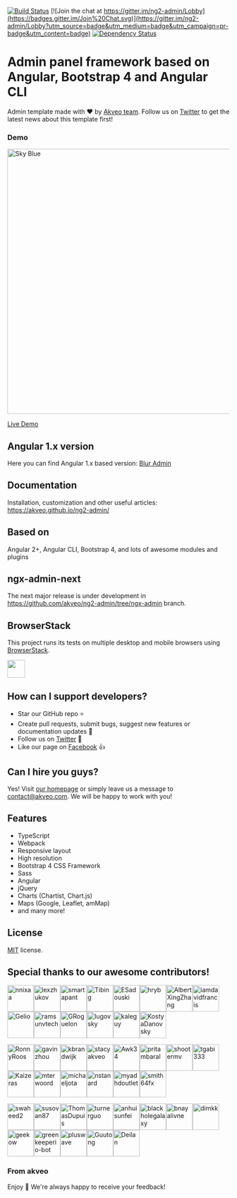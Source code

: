 [![Build Status](https://travis-ci.org/akveo/ngx-admin.svg?branch=ng2-admin)](https://travis-ci.org/akveo/ngx-admin)
[![Join the chat at https://gitter.im/ng2-admin/Lobby](https://badges.gitter.im/Join%20Chat.svg)](https://gitter.im/ng2-admin/Lobby?utm_source=badge&utm_medium=badge&utm_campaign=pr-badge&utm_content=badge)
[![Dependency Status](https://david-dm.org/akveo/ng2-admin/status.svg?branch=ng2-admin)](https://david-dm.org/akveo/ng2-admin)

# Admin panel framework based on Angular, Bootstrap 4 and Angular CLI

Admin template made with :heart:  by [Akveo team](http://akveo.com/). Follow us on [Twitter](https://twitter.com/akveo_inc) to get the latest news about this template first!

### Demo

<a target="_blank" href="http://akveo.com/ng2-admin/"><img src="http://i.imgur.com/QK9AzHj.jpg" width="600" alt="Sky Blue"/></a>

<a target="_blank" href="http://akveo.com/ng2-admin/">Live Demo</a>

## Angular 1.x version
Here you can find Angular 1.x based version: [Blur Admin](http://akveo.github.io/blur-admin/)
 
## Documentation
Installation, customization and other useful articles: https://akveo.github.io/ng2-admin/

## Based on
Angular 2+, Angular CLI, Bootstrap 4, and lots of awesome modules and plugins

## ngx-admin-next
The next major release is under development in https://github.com/akveo/ng2-admin/tree/ngx-admin branch.

## BrowserStack
This project runs its tests on multiple desktop and mobile browsers using [BrowserStack](http://www.browserstack.com).

<img src="https://cloud.githubusercontent.com/assets/131406/22254249/534d889e-e254-11e6-8427-a759fb23b7bd.png" height="40" />

## How can I support developers?
- Star our GitHub repo :star:
- Create pull requests, submit bugs, suggest new features or documentation updates :wrench:
- Follow us on [Twitter](https://twitter.com/akveo_inc) :feet:
- Like our page on [Facebook](https://www.facebook.com/akveo/) :thumbsup:

## Can I hire you guys?
Yes!  Visit [our homepage](http://akveo.com/) or simply leave us a message to [contact@akveo.com](mailto:contact@akveo.com). We will be happy to work with you!

## Features
* TypeScript
* Webpack
* Responsive layout
* High resolution
* Bootstrap 4 CSS Framework
* Sass
* Angular
* jQuery
* Charts (Chartist, Chart.js)
* Maps (Google, Leaflet, amMap)
* and many more!

## License
[MIT](LICENSE.txt) license.

## Special thanks to our awesome contributors!

[<img alt="nnixaa" src="https://avatars0.githubusercontent.com/u/230527?v=3&s=60" width="60">](https://github.com/nnixaa)[<img alt="lexzhukov" src="https://avatars0.githubusercontent.com/u/12192373?v=3&s=60" width="60">](https://github.com/lexzhukov)[<img alt="smartapant" src="https://avatars3.githubusercontent.com/u/3674348?v=3&s=60" width="60">](https://github.com/smartapant)[<img alt="Tibing" src="https://avatars2.githubusercontent.com/u/17410089?v=3&s=60" width="60">](https://github.com/Tibing)[<img alt="ESadouski" src="https://avatars3.githubusercontent.com/u/9255839?v=3&s=60" width="60">](https://github.com/ESadouski)[<img alt="hryb" src="https://avatars3.githubusercontent.com/u/24896429?v=3&s=60" width="60">](https://github.com/hryb)[<img alt="AlbertXingZhang" src="https://avatars3.githubusercontent.com/u/12808025?v=3&s=60" width="60">](https://github.com/AlbertXingZhang)[<img alt="iamdavidfrancis" src="https://avatars2.githubusercontent.com/u/539365?v=3&s=60" width="60">](https://github.com/iamdavidfrancis)[<img alt="Gelio" src="https://avatars3.githubusercontent.com/u/889383?v=3&s=60" width="60">](https://github.com/Gelio)[<img alt="ramsunvtech" src="https://avatars1.githubusercontent.com/u/1652629?v=3&s=60" width="60">](https://github.com/ramsunvtech)[<img alt="GRoguelon" src="https://avatars2.githubusercontent.com/u/309354?v=3&s=60" width="60">](https://github.com/GRoguelon)[<img alt="lugovsky" src="https://avatars3.githubusercontent.com/u/2788046?v=3&s=60" width="60">](https://github.com/lugovsky)[<img alt="kaleguy" src="https://avatars3.githubusercontent.com/u/1402176?v=3&s=60" width="60">](https://github.com/kaleguy)[<img alt="KostyaDanovsky" src="https://avatars3.githubusercontent.com/u/773632?v=3&s=60" width="60">](https://github.com/KostyaDanovsky)

[<img alt="RonnyRoos" src="https://avatars2.githubusercontent.com/u/6583791?v=3&s=60" width="60">](https://github.com/RonnyRoos)[<img alt="gavinzhou" src="https://avatars2.githubusercontent.com/u/240780?v=3&s=60" width="60">](https://github.com/gavinzhou)[<img alt="kbrandwijk" src="https://avatars2.githubusercontent.com/u/852069?v=3&s=60" width="60">](https://github.com/kbrandwijk)[<img alt="stacyakveo" src="https://avatars2.githubusercontent.com/u/27723447?v=3&s=60" width="60">](https://github.com/stacyakveo)[<img alt="Awk34" src="https://avatars1.githubusercontent.com/u/5545474?v=3&s=60" width="60">](https://github.com/Awk34)[<img alt="pritambaral" src="https://avatars1.githubusercontent.com/u/1378718?v=3&s=60" width="60">](https://github.com/pritambaral)[<img alt="shootermv" src="https://avatars3.githubusercontent.com/u/1336862?v=3&s=60" width="60">](https://github.com/shootermv)[<img alt="tgabi333" src="https://avatars0.githubusercontent.com/u/187022?v=3&s=60" width="60">](https://github.com/tgabi333)[<img alt="Kaizeras" src="https://avatars0.githubusercontent.com/u/6340189?v=3&s=60" width="60">](https://github.com/Kaizeras)[<img alt="mterwoord" src="https://avatars1.githubusercontent.com/u/114143?v=3&s=60" width="60">](https://github.com/mterwoord)[<img alt="michaeljota" src="https://avatars3.githubusercontent.com/u/10507776?v=3&s=60" width="60">](https://github.com/michaeljota)[<img alt="nstanard" src="https://avatars2.githubusercontent.com/u/4204806?v=3&s=60" width="60">](https://github.com/nstanard)[<img alt="myadhdoutlet" src="https://avatars0.githubusercontent.com/u/18659465?v=3&s=60" width="60">](https://github.com/myadhdoutlet)[<img alt="smith64fx" src="https://avatars0.githubusercontent.com/u/3246782?v=3&s=60" width="60">](https://github.com/smith64fx)

[<img alt="swaheed2" src="https://avatars1.githubusercontent.com/u/8592912?v=3&s=60" width="60">](https://github.com/swaheed2)[<img alt="susovan87" src="https://avatars0.githubusercontent.com/u/1897814?v=3&s=60" width="60">](https://github.com/susovan87)[<img alt="ThomasDupuis" src="https://avatars2.githubusercontent.com/u/1278762?v=3&s=60" width="60">](https://github.com/ThomasDupuis)[<img alt="turnerguo" src="https://avatars3.githubusercontent.com/u/633880?v=3&s=60" width="60">](https://github.com/turnerguo)[<img alt="anhuisunfei" src="https://avatars0.githubusercontent.com/u/5771096?v=3&s=60" width="60">](https://github.com/anhuisunfei)[<img alt="blackholegalaxy" src="https://avatars3.githubusercontent.com/u/11064123?v=3&s=60" width="60">](https://github.com/blackholegalaxy)[<img alt="bnayalivne" src="https://avatars0.githubusercontent.com/u/20381085?v=3&s=60" width="60">](https://github.com/bnayalivne)[<img alt="dimkk" src="https://avatars0.githubusercontent.com/u/4674044?v=3&s=60" width="60">](https://github.com/dimkk)[<img alt="geekow" src="https://avatars2.githubusercontent.com/u/12011794?v=3&s=60" width="60">](https://github.com/geekow)[<img alt="greenkeeperio-bot" src="https://avatars2.githubusercontent.com/u/14790466?v=3&s=60" width="60">](https://github.com/greenkeeperio-bot)[<img alt="pluswave" src="https://avatars0.githubusercontent.com/u/5653443?v=3&s=60" width="60">](https://github.com/pluswave)[<img alt="Guutong" src="https://avatars3.githubusercontent.com/u/10181975?v=3&s=60" width="60">](https://github.com/Guutong)[<img alt="Deilan" src="https://avatars1.githubusercontent.com/u/4777512?v=3&s=60" width="60">](https://github.com/Deilan)

### From akveo

Enjoy :metal:
We're always happy to receive your feedback!
